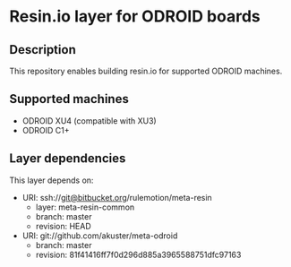 # Resin.io layer for ODROID boards

## Description
This repository enables building resin.io for supported ODROID machines.

## Supported machines
* ODROID XU4 (compatible with XU3)
* ODROID C1+

## Layer dependencies

This layer depends on:

* URI: ssh://git@bitbucket.org/rulemotion/meta-resin
    * layer: meta-resin-common
    * branch: master
    * revision: HEAD
* URI: git://github.com/akuster/meta-odroid
    * branch: master
    * revision: 81f41416ff7f0d296d885a3965588751dfc97163

